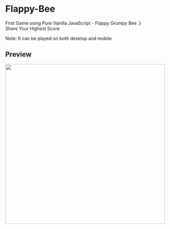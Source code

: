 # Flappy-Bee
First Game using Pure Vanilla JavaScript - Flappy Grumpy Bee :}
<br/> Share Your Highest Score

Note: It can be played on both desktop and mobile

## Preview
<img src="https://user-images.githubusercontent.com/58356073/98282973-f133cc00-1fd9-11eb-95af-b9d34238e96f.png" width="500px" height="auto">

